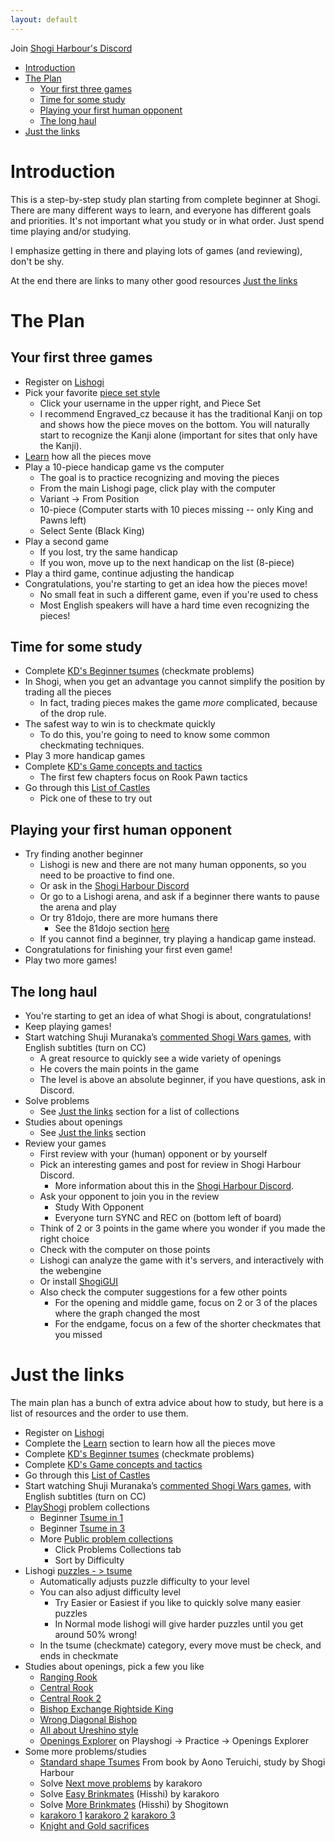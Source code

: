 ```yaml
---
layout: default
---
```


Join [Shogi Harbour's Discord](https://discord.gg/wggn65v)

-   [Introduction](#introduction)
-   [The Plan](#the-plan)
    -   [Your first three games](#your-first-three-games)
    -   [Time for some study](#time-for-some-study)
    -   [Playing your first human opponent](#playing-your-first-human-opponent)
    -   [The long haul](#the-long-haul)
-   [Just the links](#just-the-links)

# Introduction

This is a step-by-step study plan starting from complete beginner at Shogi.
There are many different ways to learn, and everyone has different
goals and priorities. It's not important what you study or in what order.
Just spend time playing and/or studying.

I emphasize getting in there and playing lots of games (and reviewing), don't be shy.

At the end there are links to many other good resources [Just the links](#just-the-links)

# The Plan

## Your first three games

-   Register on [Lishogi](https://lishogi.org)
-   Pick your favorite [piece set style](lishogi_pieces)
    -   Click your username in the upper right, and Piece Set
    -   I recommend Engraved_cz because it has the traditional Kanji on top and shows how the piece moves on the bottom.
        You will naturally start to recognize the Kanji alone (important for sites that only have the Kanji).
-   [Learn](https://lishogi.org/learn) how all the pieces move
-   Play a 10-piece handicap game vs the computer
    -   The goal is to practice recognizing and moving the pieces
    -   From the main Lishogi page, click play with the computer
    -   Variant -> From Position
    -   10-piece (Computer starts with 10 pieces missing -- only King and Pawns left)
    -   Select Sente (Black King)
-   Play a second game
    -   If you lost, try the same handicap
    -   If you won, move up to the next handicap on the list (8-piece)
-   Play a third game, continue adjusting the handicap
-   Congratulations, you're starting to get an idea how the pieces move!
    -   No small feat in such a different game, even if you're used to chess
    -   Most English speakers will have a hard time even recognizing the pieces!

## Time for some study

-   Complete [KD's Beginner tsumes](https://lishogi.org/study/4XssSDlR) (checkmate problems)
-   In Shogi, when you get an advantage you cannot simplify the position by trading all the pieces
    -   In fact, trading pieces makes the game _more_ complicated, because of the drop rule.
-   The safest way to win is to checkmate quickly
    -   To do this, you're going to need to know some common checkmating techniques.
-   Play 3 more handicap games
-   Complete [KD's Game concepts and tactics](https://lishogi.org/study/cgqKMj1v)
    -   The first few chapters focus on Rook Pawn tactics
-   Go through this [List of Castles](https://lishogi.org/study/O591ZfdK)
    -   Pick one of these to try out

## Playing your first human opponent

-   Try finding another beginner
    -   Lishogi is new and there are not many human opponents, so you need to be proactive to find one.
    -   Or ask in the [Shogi Harbour Discord](https://discord.gg/wggn65v)
    -   Or go to a Lishogi arena, and ask if a beginner there wants to pause the arena and play
    -   Or try 81dojo, there are more humans there
        -   See the 81dojo section [here](intro)
    -   If you cannot find a beginner, try playing a handicap game instead.
-   Congratulations for finishing your first even game!
-   Play two more games!

## The long haul

-   You're starting to get an idea of what Shogi is about, congratulations!
-   Keep playing games!
-   Start watching Shuji Muranaka’s [commented Shogi Wars games](https://www.youtube.com/playlist?list=PLi002ZNuMn65AZlsQJNnl4MVm_gjh4DV_), with English subtitles (turn on CC)
    -   A great resource to quickly see a wide variety of openings
    -   He covers the main points in the game
    -   The level is above an absolute beginner, if you have questions, ask in Discord.
-   Solve problems
    -   See [Just the links](#just-the-links) section for a list of collections
-   Studies about openings
    -   See [Just the links](#just-the-links) section
-   Review your games
    -   First review with your (human) opponent or by yourself
    -   Pick an interesting games and post for review in Shogi Harbour Discord.
        -   More information about this in the [Shogi Harbour Discord](https://discord.gg/wggn65v).
    -   Ask your opponent to join you in the review
        -   Study With Opponent
        -   Everyone turn SYNC and REC on (bottom left of board)
    -   Think of 2 or 3 points in the game where you wonder if you made the right choice
    -   Check with the computer on those points
    -   Lishogi can analyze the game with it's servers, and interactively with the webengine
    -   Or install [ShogiGUI](https://drive.google.com/file/d/1c1ceiA24FYA8_s8goBMvdQOvsBi2HVFb)
    -   Also check the computer suggestions for a few other points
        -   For the opening and middle game, focus on 2 or 3 of the places where the graph changed the most
        -   For the endgame, focus on a few of the shorter checkmates that you missed

# Just the links

The main plan has a bunch of extra advice about how to study, but here is a
list of resources and the order to use them.

-   Register on [Lishogi](https://lishogi.org)
-   Complete the [Learn](https://lishogi.org/learn) section to learn how all the pieces move
-   Complete [KD's Beginner tsumes](https://lishogi.org/study/4XssSDlR) (checkmate problems)
-   Complete [KD's Game concepts and tactics](https://lishogi.org/study/cgqKMj1v)
-   Go through this [List of Castles](https://lishogi.org/study/O591ZfdK)
-   Start watching Shuji Muranaka’s [commented Shogi Wars games](https://www.youtube.com/playlist?list=PLi002ZNuMn65AZlsQJNnl4MVm_gjh4DV_), with English subtitles (turn on CC)
-   [PlayShogi](http://playshogi.com) problem collections
    -   Beginner [Tsume in 1](https://playshogi.com/#Problems:7:0:null)
    -   Beginner [Tsume in 3](https://playshogi.com/#Problems:19:0:null)
    -   More [Public problem collections](https://playshogi.com/#PublicCollections:null)
        -   Click Problems Collections tab
        -   Sort by Difficulty
-   Lishogi [puzzles - > tsume](https://lishogi.org/training/tsume)
    -   Automatically adjusts puzzle difficulty to your level
    -   You can also adjust difficulty level
        -   Try Easier or Easiest if you like to quickly solve many easier puzzles
        -   In Normal mode lishogi will give harder puzzles until you get around 50% wrong!
    -   In the tsume (checkmate) category, every move must be check, and ends in checkmate
-   Studies about openings, pick a few you like
    -   [Ranging Rook](https://lishogi.org/study/eo0pa339)
    -   [Central Rook](https://lishogi.org/study/8L2ZWmEy)
    -   [Central Rook 2](https://lishogi.org/study/T6GPWhvE)
    -   [Bishop Exchange Rightside King](https://lishogi.org/study/1aG4uoEP)
    -   [Wrong Diagonal Bishop](https://lishogi.org/study/A7danIVZ)
    -   [All about Ureshino style](https://lishogi.org/study/1EZOLd9i)
    -   [Openings Explorer](https://playshogi.com/#Openings:lnsgkgsnl/1r5b1/ppppppppp/9/9/9/PPPPPPPPP/1B5R1/LNSGKGSNL%20b%20-) on Playshogi -> Practice -> Openings Explorer
-   Some more problems/studies
    -   [Standard shape Tsumes](https://lishogi.org/study/AauH6dBj) From book by Aono Teruichi, study by Shogi Harbour
    -   Solve [Next move problems](https://lishogi.org/study/EBB09B2r) by karakoro
    -   Solve [Easy Brinkmates](https://lishogi.org/study/kDG1whmZ) (Hisshi) by karakoro
    -   Solve [More Brinkmates](https://lishogi.org/study/ER1gVQZM) (Hisshi) by Shogitown
    -   [karakoro 1](https://lishogi.org/study/Ke2kN7y8) [karakoro 2](https://lishogi.org/study/TAwMYdcw) [karakoro 3](https://lishogi.org/study/Fookcq1d)
    -   [Knight and Gold sacrifices](https://lishogi.org/study/5kMrKUiG)
